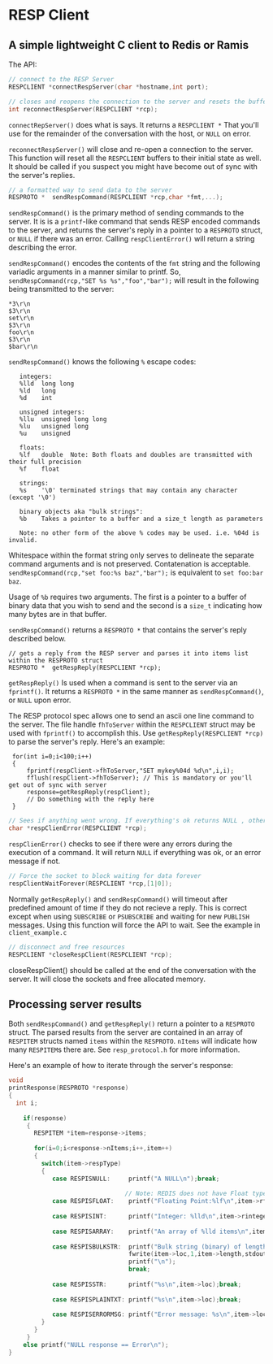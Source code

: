 # RESP Client
## A simple lightweight C client to Redis or Ramis

The API:
```C
// connect to the RESP Server
RESPCLIENT *connectRespServer(char *hostname,int port);

// closes and reopens the connection to the server and resets the buffers
int reconnectRespServer(RESPCLIENT *rcp);
```
`connectRepServer()` does what is says. It returns a `RESPCLIENT *` That you'll use for the remainder of the conversation with the host, or `NULL` on error.

`reconnectRespServer()` will close and re-open a connection to the server. This function will reset all the `RESPCLIENT` buffers to their initial state as well. It should be called if you suspect you might have become out of sync with the server's replies.

```C
// a formatted way to send data to the server
RESPROTO *  sendRespCommand(RESPCLIENT *rcp,char *fmt,...);
```


`sendRespCommand()` is the primary method of sending commands to the server. It is is a `printf`-like command that sends RESP encoded commands to the server, and returns the server's reply in a pointer to a `RESPROTO` struct, or `NULL` if there was an error. Calling  `respClientError()` will return a string describing the error.

`sendRespCommand()`  encodes the contents of the `fmt` string and the following variadic arguments in a manner similar to printf. So, `sendRespCommand(rcp,"SET %s %s","foo","bar");` will result in the following being transmitted to the server:
```ascii
*3\r\n
$3\r\n
set\r\n
$3\r\n
foo\r\n
$3\r\n
$bar\r\n
```
`sendRespCommand()` knows the following `%` escape codes:
```ascii
   integers:
   %lld  long long
   %ld   long
   %d    int
 
   unsigned integers:
   %llu  unsigned long long
   %lu   unsigned long
   %u    unsigned
   
   floats: 
   %lf   double  Note: Both floats and doubles are transmitted with their full precision
   %f    float
   
   strings:
   %s    '\0' terminated strings that may contain any character (except '\0')
   
   binary objects aka "bulk strings":
   %b    Takes a pointer to a buffer and a size_t length as parameters
   
   Note: no other form of the above % codes may be used. i.e. %04d is invalid.
 ```
Whitespace within the format string only serves to delineate the separate command arguments and is not preserved. Contatenation is acceptable. `sendRespCommand(rcp,"set foo:%s baz","bar");` is equivalent to `set foo:bar baz`.

Usage of `%b` requires two arguments. The first is a pointer to a buffer of binary data that you wish to send and the second is a `size_t` indicating how many bytes are in that buffer. 

`sendRespCommand()` returns a `RESPROTO *` that contains the server's reply described below.

```
// gets a reply from the RESP server and parses it into items list within the RESPROTO struct
RESPROTO *  getRespReply(RESPCLIENT *rcp);
```
`getRespReply()` Is used when a command is sent to the server via an `fprintf()`. It returns a `RESPROTO *` in the same manner as `sendRespCommand()`, or `NULL` upon error.

 The RESP protocol spec allows one to send an ascii one line command to the server. The file handle `fhToServer` within the `RESPCLIENT` struct may be used with `fprintf()` to accomplish this. Use `getRespReply(RESPCLIENT *rcp)` to parse the server's reply. Here's an example:

     for(int i=0;i<100;i++)
     {
         fprintf(respClient->fhToServer,"SET mykey%04d %d\n",i,i);
         fflush(respClient->fhToServer); // This is mandatory or you'll get out of sync with server
         response=getRespReply(respClient);
         // Do something with the reply here
     }
     
```C
// Sees if anything went wrong. If everything's ok returns NULL , otherwise an error message.
char *respClienError(RESPCLIENT *rcp);
```
`respClienError()` checks to see if there were any errors during the execution of a command. It will return `NULL` if everything was ok, or an error message if not.

```C
// Force the socket to block waiting for data forever
respClientWaitForever(RESPCLIENT *rcp,[1|0]);
```
Normally `getRespReply()` and `sendRespCommand()` will timeout after predefined amount of time if they do not recieve a reply. This is correct except when using `SUBSCRIBE` or `PSUBSCRIBE` and waiting for new `PUBLISH` messages. Using this function will force the API to wait. See the example in `client_example.c`  

     
```C
// disconnect and free resources
RESPCLIENT *closeRespClient(RESPCLIENT *rcp);
```  
closeRespClient() should be called at the end of the conversation with the server. It will close the sockets and free allocated memory.

## Processing server results

Both `sendRespCommand()` and `getRespReply()` return a pointer to a `RESPROTO` struct. The parsed results from the server are contained in an array of `RESPITEM` structs named `items` within the `RESPROTO`. `nItems` will indicate how many `RESPITEM`s there are. See `resp_protocol.h` for more information. 

Here's an example of how to iterate through the server's response:

```C
void
printResponse(RESPROTO *response)
{
  int i;
 
    if(response)
     {
       RESPITEM *item=response->items;
      
       for(i=0;i<response->nItems;i++,item++)
       {
         switch(item->respType)
         {
            case RESPISNULL:     printf("A NULL\n");break;
            
                                // Note: REDIS does not have Float types but Ramis does
            case RESPISFLOAT:    printf("Floating Point:%lf\n",item->rfloat);break;
            
            case RESPISINT:      printf("Integer: %lld\n",item->rinteger);break;
            
            case RESPISARRAY:    printf("An array of %lld items\n",item->nItems);break;
            
            case RESPISBULKSTR:  printf("Bulk string (binary) of length %zd: ",item->length);
                                 fwrite(item->loc,1,item->length,stdout);
                                 printf("\n");
                                 break;
            
            case RESPISSTR:      printf("%s\n",item->loc);break;
            
            case RESPISPLAINTXT: printf("%s\n",item->loc);break;
            
            case RESPISERRORMSG: printf("Error message: %s\n",item->loc);break;
         }
       }
     }
    else printf("NULL response == Error\n");
}
```


















